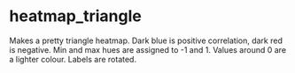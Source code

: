 # heatmap_triangle
Makes a pretty triangle heatmap.  Dark blue is positive correlation, dark red is negative.  Min and max hues are assigned to -1 and 1.  Values around 0 are a lighter colour. Labels are rotated. 
